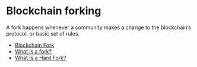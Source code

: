 # Blockchain forking

A fork happens whenever a community makes a change to the blockchain’s protocol, or basic set of rules.

- [Blockchain Fork](https://en.wikipedia.org/wiki/Fork_(blockchain))
- [What is a fork?](https://www.coinbase.com/learn/crypto-basics/what-is-a-fork)
- [What Is a Hard Fork?](https://www.investopedia.com/terms/h/hard-fork.asp)
